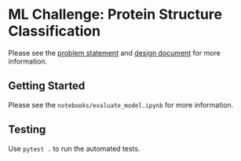 # ML Challenge: Protein Structure Classification 

Please see the [problem statement](https://docs.google.com/document/d/1O4Z-A12KiS2HDCVcjTXffTJmei-tPB0cwswJaoJo7J0/edit?usp=sharing) and [design document](https://docs.google.com/document/d/1NCH8_m0SKAhwdIHwTfy_8tHyk2vM4Fk9fyDomp72V28/edit?usp=sharing) for more information.

## Getting Started

Please see the `notebooks/evaluate_model.ipynb` for more information.

## Testing

Use `pytest .` to run the automated tests.
